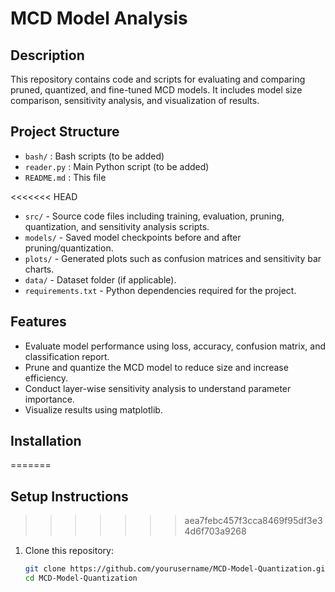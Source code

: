 # MCD Model Analysis

## Description
This repository contains code and scripts for evaluating and comparing pruned, quantized, and fine-tuned MCD models. It includes model size comparison, sensitivity analysis, and visualization of results.

## Project Structure
- `bash/` : Bash scripts (to be added)
- `reader.py` : Main Python script (to be added)
- `README.md` : This file

<<<<<<< HEAD
- `src/` - Source code files including training, evaluation, pruning, quantization, and sensitivity analysis scripts.
- `models/` - Saved model checkpoints before and after pruning/quantization.
- `plots/` - Generated plots such as confusion matrices and sensitivity bar charts.
- `data/` - Dataset folder (if applicable).
- `requirements.txt` - Python dependencies required for the project.

## Features

- Evaluate model performance using loss, accuracy, confusion matrix, and classification report.
- Prune and quantize the MCD model to reduce size and increase efficiency.
- Conduct layer-wise sensitivity analysis to understand parameter importance.
- Visualize results using matplotlib.


## Installation
=======
## Setup Instructions
>>>>>>> aea7febc457f3cca8469f95df3e34d6f703a9268

1. Clone this repository:

   ```bash
   git clone https://github.com/yourusername/MCD-Model-Quantization.git
   cd MCD-Model-Quantization
